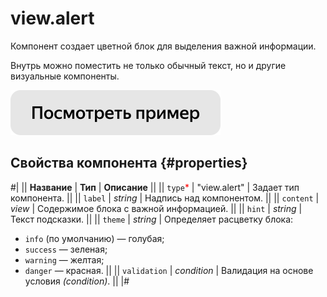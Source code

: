 # view.alert

Компонент создает цветной блок для выделения важной информации.

Внутрь можно поместить не только обычный текст, но и другие визуальные компоненты.

[![](../_images/buttons/view-example.svg)](https://clck.ru/RTzHz)

## Свойства компонента {#properties}

#|
|| **Название** | **Тип** | **Описание** ||
|| `type`<span style="color: red">\*</span> | "view.alert" | Задает тип компонента. ||
|| `label` | _string_ | Надпись над компонентом. ||
|| `content` | _view_ | Содержимое блока с важной информацией. ||
|| `hint` | _string_ | Текст подсказки. ||
|| `theme` | _string_ | Определяет расцветку блока:

- `info` (по умолчанию) — голубая;
- `success` — зеленая;
- `warning` — желтая;
- `danger` — красная.
  ||
  || `validation` | _condition_ | Валидация на основе условия _(condition)_. ||
  |#
